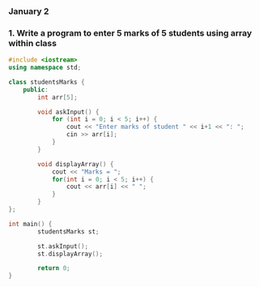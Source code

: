 ### January 2


### 1. Write a program to enter 5 marks of 5 students using array within class
```cpp
#include <iostream>
using namespace std;

class studentsMarks {
    public:
        int arr[5];

        void askInput() {
            for (int i = 0; i < 5; i++) {
                cout << "Enter marks of student " << i+1 << ": ";
                cin >> arr[i];
            }
        }

        void displayArray() {
            cout << "Marks = ";
            for(int i = 0; i < 5; i++) {
                cout << arr[i] << " ";
            }
        }
};

int main() {
        studentsMarks st;

        st.askInput();
        st.displayArray();

        return 0;
}
```


